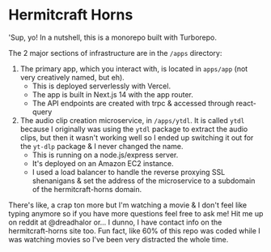 # Hermitcraft Horns
'Sup, yo! In a nutshell, this is a monorepo built with Turborepo.

The 2 major sections of infrastructure are in the `/apps` directory:
1. The primary app, which you interact with, is located in `apps/app` (not very creatively named, but eh). 
   * This is deployed serverlessly with Vercel.
   * The app is built in Next.js 14 with the app router.
   * The API endpoints are created with trpc & accessed through react-query
2. The audio clip creation microservice, in `/apps/ytdl`. It is called `ytdl` because I originally was using the `ytdl` package to extract the audio clips, but then it wasn't working well so I ended up switching it out for the `yt-dlp` package & I never changed the name. 
   * This is running on a node.js/express server.
   * It's deployed on an Amazon EC2 instance.
   * I used a load balancer to handle the reverse proxying SSL shenanigans & set the address of the microservice to a subdomain of the hermitcraft-horns domain.

There's like, a crap ton more but I'm watching a movie & I don't feel like typing anymore so if you have more questions feel free to ask me! Hit me up on reddit at @dreadhalor or... I dunno, I have contact info on the hermitcraft-horns site too. Fun fact, like 60% of this repo was coded while I was watching movies so I've been very distracted the whole time.
